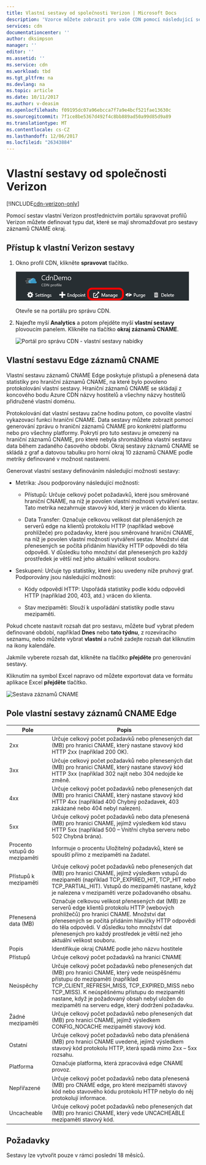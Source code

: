 ```yaml
---
title: Vlastní sestavy od společnosti Verizon | Microsoft Docs
description: 'Vzorce můžete zobrazit pro vaše CDN pomocí následující sestavy: šířky pásma, přenesená Data, přístupů, mezipaměti stavy, poměr přístupů do mezipaměti, přenesená Data IPV4 nebo IPV6.'
services: cdn
documentationcenter: ''
author: dksimpson
manager: ''
editor: ''
ms.assetid: ''
ms.service: cdn
ms.workload: tbd
ms.tgt_pltfrm: na
ms.devlang: na
ms.topic: article
ms.date: 10/11/2017
ms.author: v-deasim
ms.openlocfilehash: f09195dc07a96ebcca7f7a9e4bcf521fae13630c
ms.sourcegitcommit: 7f1ce8be5367d492f4c8bb889ad50a99d85d9a89
ms.translationtype: MT
ms.contentlocale: cs-CZ
ms.lasthandoff: 12/06/2017
ms.locfileid: "26343884"
---
```

# <a name="custom-reports-from-verizon"></a>Vlastní sestavy od společnosti Verizon

[!INCLUDE[cdn-verizon-only](../../includes/cdn-verizon-only.md)]

Pomocí sestav vlastní Verizon prostřednictvím portálu spravovat profilů Verizon můžete definovat typu dat, které se mají shromažďovat pro sestavy záznamů CNAME okraj.


## <a name="accessing-verizon-custom-reports"></a>Přístup k vlastní Verizon sestavy
1. Okno profil CDN, klikněte **spravovat** tlačítko.
   
    ![Tlačítko Spravovat profil CDN](./media/cdn-reports/cdn-manage-btn.png)
   
    Otevře se na portálu pro správu CDN.
2. Najeďte myší **Analytics** a potom přejděte myší **vlastní sestavy** plovoucím panelem. Klikněte na tlačítko **okraj záznamů CNAME**.
   
    ![Portál pro správu CDN - vlastní sestavy nabídky](./media/cdn-reports/cdn-custom-reports.png)

## <a name="edge-cnames-custom-report"></a>Vlastní sestavu Edge záznamů CNAME
Vlastní sestavu záznamů CNAME Edge poskytuje přístupů a přenesená data statistiky pro hraniční záznamů CNAME, na které bylo povoleno protokolování vlastní sestavy. Hraniční záznamů CNAME se skládají z koncového bodu Azure CDN názvy hostitelů a všechny názvy hostitelů přidružené vlastní doménu. 

Protokolování dat vlastní sestavu začne hodinu potom, co povolíte vlastní vykazovací funkci hraniční CNAME. Data sestavy můžete zobrazit pomocí generování zprávu o hraniční záznamů CNAME pro konkrétní platformu nebo pro všechny platformy. Pokrytí pro tuto sestavu je omezený na hraniční záznamů CNAME, pro které nebyla shromážděna vlastní sestavu data během zadaného časového období. Okraj sestavy záznamů CNAME se skládá z graf a datovou tabulku pro horní okraj 10 záznamů CNAME podle metriky definované v možnost nastavení. 

Generovat vlastní sestavy definováním následující možnosti sestavy:

- Metrika: Jsou podporovány následující možnosti:

   - Přístupů: Určuje celkový počet požadavků, které jsou směrované hraniční CNAME, na níž je povolen vlastní možnosti vytváření sestav. Tato metrika nezahrnuje stavový kód, který je vrácen do klienta.

   - Data Transfer: Označuje celkovou velikost dat přenášených ze serverů edge na klientů protokolu HTTP (například webové prohlížeče) pro požadavky, které jsou směrované hraniční CNAME, na níž je povolen vlastní možnosti vytváření sestav. Množství dat přenesených se počítá přidáním hlavičky HTTP odpovědi do těla odpovědi. V důsledku toho množství dat přenesených pro každý prostředek je větší než jeho aktuální velikost souboru.

- Seskupení: Určuje typ statistiky, které jsou uvedeny níže pruhový graf. Podporovány jsou následující možnosti:

   - Kódy odpovědí HTTP: Uspořádá statistiky podle kódu odpovědi HTTP (například 200, 403, atd.) vrácen do klienta. 

   - Stav mezipaměti: Slouží k uspořádání statistiky podle stavu mezipaměti.


Pokud chcete nastavit rozsah dat pro sestavu, můžete buď vybrat předem definované období, například **Dnes** nebo **tato týdnu**, z rozevíracího seznamu, nebo můžete vybrat **vlastní** a ručně zadejte rozsah dat kliknutím na ikony kalendáře. 

Jakmile vyberete rozsah dat, klikněte na tlačítko **přejděte** pro generování sestavy.

Kliknutím na symbol Excel napravo od můžete exportovat data ve formátu aplikace Excel **přejděte** tlačítko.

![Sestava záznamů CNAME](./media/cdn-reports/cdn-cnames-report.png)

## <a name="edge-cnames-custom-report-fields"></a>Pole vlastní sestavy záznamů CNAME Edge

| Pole                     | Popis   |
|---------------------------|---------------|
| 2xx                       | Určuje celkový počet požadavků nebo přenesených dat (MB) pro hranici CNAME, který nastane stavový kód HTTP 2xx (například 200 OK). |
| 3xx                       | Určuje celkový počet požadavků nebo přenesených dat (MB) pro hranici CNAME, který nastane stavový kód HTTP 3xx (například 302 najít nebo 304 nedojde ke změně. |
| 4xx                       | Určuje celkový počet požadavků nebo přenesených dat (MB) pro hranici CNAME, který nastane stavový kód HTTP 4xx (například 400 Chybný požadavek, 403 zakázané nebo 404 nebyl nalezen). |
| 5xx                       | Určuje celkový počet požadavků nebo data přenesená (MB) pro hranici CNAME, jejímž výsledkem kód stavu HTTP 5xx (například 500 – Vnitřní chyba serveru nebo 502 Chybná brána). |
| Procento vstupů do mezipaměti               | Informuje o procentu Uložitelný požadavků, které se spouští přímo z mezipaměti na žadatel. |
| Přístupů k mezipaměti                | Určuje celkový počet požadavků nebo přenesených dat (MB) pro hranici CNAME, jejímž výsledkem vstupů do mezipaměti (například TCP_EXPIRED_HIT, TCP_HIT nebo TCP_PARTIAL_HIT). Vstupů do mezipaměti nastane, když je nalezena v mezipaměti verze požadovaného obsahu. |
| Přenesená data (MB)     | Označuje celkovou velikost přenesených dat (MB) ze serverů edge klientů protokolu HTTP (webových prohlížečů) pro hranici CNAME. Množství dat přenesených se počítá přidáním hlavičky HTTP odpovědi do těla odpovědi. V důsledku toho množství dat přenesených pro každý prostředek je větší než jeho aktuální velikost souboru. |
| Popis               | Identifikuje okraj CNAME podle jeho názvu hostitele |
| Přístupů                      | Určuje celkový počet požadavků na hranici CNAME |
| Neúspěchy                    | Určuje celkový počet požadavků nebo přenesených dat (MB) pro hranici CNAME, který vede neúspěšnému přístupu do mezipaměti (například TCP_CLIENT_REFRESH_MISS, TCP_EXPIRED_MISS nebo TCP_MISS). K neúspěšnému přístupu do mezipaměti nastane, když je požadovaný obsah nebyl uložen do mezipaměti na serveru edge, který dodržení požadavku. | 
| Žádné mezipaměti                  | Určuje celkový počet požadavků nebo přenesených dat (MB) pro hranici CNAME, jejímž výsledkem CONFIG_NOCACHE mezipaměti stavový kód.  |
| Ostatní                     | Určuje celkový počet požadavků nebo data přenášená (MB) pro hranici CNAME uvedené, jejímž výsledkem stavový kód protokolu HTTP, která spadá mimo 2xx – 5xx rozsahu. |
| Platforma                  | Označuje platforma, která zpracovává edge CNAME provoz. |
| Nepřiřazené               | Určuje celkový počet požadavků nebo data přenesená (MB) pro CNAME edge, pro které mezipaměti stavový kód nebo stavového kódu protokolu HTTP nebylo do něj protokolují informace.  |
| Uncacheable               | Určuje celkový počet požadavků nebo přenesených dat (MB) pro hranici CNAME, který vede UNCACHEABLE mezipaměti stavový kód.  |


## <a name="considerations"></a>Požadavky
Sestavy lze vytvořit pouze v rámci poslední 18 měsíců.

